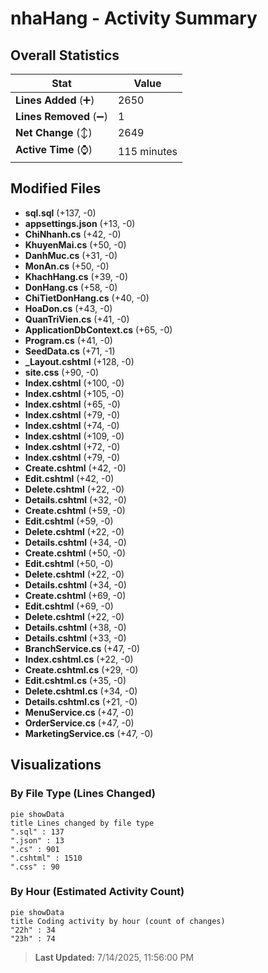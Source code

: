 # nhaHang - Activity Summary 

## Overall Statistics

| Stat                   | Value                                                             |
| ---------------------- | ----------------------------------------------------------------- |
| **Lines Added** (➕)   | 2650                                          |
| **Lines Removed** (➖) | 1                                        |
| **Net Change** (↕)    | 2649                |
| **Active Time** (⌚)   | 115 minutes |


## Modified Files
- **sql.sql** (+137, -0)
- **appsettings.json** (+13, -0)
- **ChiNhanh.cs** (+42, -0)
- **KhuyenMai.cs** (+50, -0)
- **DanhMuc.cs** (+31, -0)
- **MonAn.cs** (+50, -0)
- **KhachHang.cs** (+39, -0)
- **DonHang.cs** (+58, -0)
- **ChiTietDonHang.cs** (+40, -0)
- **HoaDon.cs** (+43, -0)
- **QuanTriVien.cs** (+41, -0)
- **ApplicationDbContext.cs** (+65, -0)
- **Program.cs** (+41, -0)
- **SeedData.cs** (+71, -1)
- **_Layout.cshtml** (+128, -0)
- **site.css** (+90, -0)
- **Index.cshtml** (+100, -0)
- **Index.cshtml** (+105, -0)
- **Index.cshtml** (+65, -0)
- **Index.cshtml** (+79, -0)
- **Index.cshtml** (+74, -0)
- **Index.cshtml** (+109, -0)
- **Index.cshtml** (+72, -0)
- **Index.cshtml** (+79, -0)
- **Create.cshtml** (+42, -0)
- **Edit.cshtml** (+42, -0)
- **Delete.cshtml** (+22, -0)
- **Details.cshtml** (+32, -0)
- **Create.cshtml** (+59, -0)
- **Edit.cshtml** (+59, -0)
- **Delete.cshtml** (+22, -0)
- **Details.cshtml** (+34, -0)
- **Create.cshtml** (+50, -0)
- **Edit.cshtml** (+50, -0)
- **Delete.cshtml** (+22, -0)
- **Details.cshtml** (+34, -0)
- **Create.cshtml** (+69, -0)
- **Edit.cshtml** (+69, -0)
- **Delete.cshtml** (+22, -0)
- **Details.cshtml** (+38, -0)
- **Details.cshtml** (+33, -0)
- **BranchService.cs** (+47, -0)
- **Index.cshtml.cs** (+22, -0)
- **Create.cshtml.cs** (+29, -0)
- **Edit.cshtml.cs** (+35, -0)
- **Delete.cshtml.cs** (+34, -0)
- **Details.cshtml.cs** (+21, -0)
- **MenuService.cs** (+47, -0)
- **OrderService.cs** (+47, -0)
- **MarketingService.cs** (+47, -0)

## Visualizations

### By File Type (Lines Changed)

```mermaid
pie showData
title Lines changed by file type
".sql" : 137
".json" : 13
".cs" : 901
".cshtml" : 1510
".css" : 90
```

### By Hour (Estimated Activity Count)

```mermaid
pie showData
title Coding activity by hour (count of changes)
"22h" : 34
"23h" : 74
```


> **Last Updated:** 7/14/2025, 11:56:00 PM
